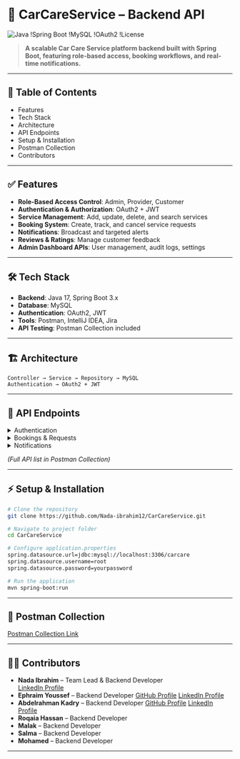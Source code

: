 # 🚗 CarCareService – Backend API  
![Java](https://img.shields.io/badge/Java-17-orange) !Spring Boot !MySQL !OAuth2 !License

> **A scalable Car Care Service platform backend built with Spring Boot, featuring role-based access, booking workflows, and real-time notifications.**

---

## 📌 Table of Contents
- Features
- Tech Stack
- Architecture
- API Endpoints
- Setup & Installation
- Postman Collection
- Contributors

---

## ✅ Features
- **Role-Based Access Control**: Admin, Provider, Customer
- **Authentication & Authorization**: OAuth2 + JWT
- **Service Management**: Add, update, delete, and search services
- **Booking System**: Create, track, and cancel service requests
- **Notifications**: Broadcast and targeted alerts
- **Reviews & Ratings**: Manage customer feedback
- **Admin Dashboard APIs**: User management, audit logs, settings

---

## 🛠 Tech Stack
- **Backend**: Java 17, Spring Boot 3.x
- **Database**: MySQL
- **Authentication**: OAuth2, JWT
- **Tools**: Postman, IntelliJ IDEA, Jira
- **API Testing**: Postman Collection included

---

## 🏗 Architecture
```
Controller → Service → Repository → MySQL
Authentication → OAuth2 + JWT
```

---

## 🔗 API Endpoints
<details>
<summary>Authentication</summary>

- `POST /auth/register/admin` – Register Admin  
- `POST /auth/register/customer` – Register Customer  
- `POST /auth/register/provider` – Register Provider  
- `POST /auth/login` – Login  
</details>

<details>
<summary>Bookings & Requests</summary>

- `POST /requests` – Create Service Request  
- `GET /requests/{id}` – Get Request by ID  
- `DELETE /requests/{id}` – Cancel Request  
</details>

<details>
<summary>Notifications</summary>

- `POST /notifications/broadcast` – Broadcast Notification  
- `GET /notifications/user/{id}` – Get User Notifications  
</details>

*(Full API list in Postman Collection)*

---

## ⚡ Setup & Installation
```bash
# Clone the repository
git clone https://github.com/Nada-ibrahim12/CarCareService.git

# Navigate to project folder
cd CarCareService

# Configure application.properties
spring.datasource.url=jdbc:mysql://localhost:3306/carcare
spring.datasource.username=root
spring.datasource.password=yourpassword

# Run the application
mvn spring-boot:run
```

---

## 📂 Postman Collection
[Postman Collection Link](https://drive.google.com/file/d/1kZak3x1GobIPMg9QW2Ffrz1-zgJxthIi/view)


---

## 👩‍💻 Contributors
- **Nada Ibrahim** – Team Lead & Backend Developer  
  [LinkedIn Profile](https://www.linkedin.com/in/nada-ibrahim-70930725a)
- **Ephraim Youssef** – Backend Developer
  [GitHub Profile](https://github.com/EphraimYoussef)
  [LinkedIn Profile](https://www.linkedin.com/in/ephraimyoussef/)
- **Abdelrahman Kadry** – Backend Developer
  [GitHub Profile](https://github.com/Kadry-jr)
  [LinkedIn Profile](https://www.linkedin.com/in/abdel-rahman-kadry/)
- **Roqaia Hassan** – Backend Developer
- **Malak** – Backend Developer 
- **Salma** – Backend Developer 
- **Mohamed** – Backend Developer 

---
